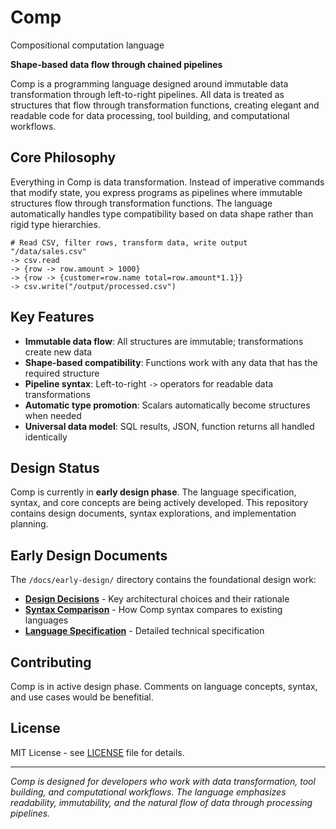 # Comp
Compositional computation language

**Shape-based data flow through chained pipelines**

Comp is a programming language designed around immutable data transformation through left-to-right pipelines. All data is treated as structures that flow through transformation functions, creating elegant and readable code for data processing, tool building, and computational workflows.

## Core Philosophy

Everything in Comp is data transformation. Instead of imperative commands that modify state, you express programs as pipelines where immutable structures flow through transformation functions. The language automatically handles type compatibility based on data shape rather than rigid type hierarchies.

```comp
# Read CSV, filter rows, transform data, write output
"/data/sales.csv" 
-> csv.read 
-> {row -> row.amount > 1000} 
-> {row -> {customer=row.name total=row.amount*1.1}} 
-> csv.write("/output/processed.csv")
```

## Key Features

- **Immutable data flow**: All structures are immutable; transformations create new data
- **Shape-based compatibility**: Functions work with any data that has the required structure
- **Pipeline syntax**: Left-to-right `->` operators for readable data transformations
- **Automatic type promotion**: Scalars automatically become structures when needed
- **Universal data model**: SQL results, JSON, function returns all handled identically

## Design Status

Comp is currently in **early design phase**. The language specification, syntax, and core concepts are being actively developed. This repository contains design documents, syntax explorations, and implementation planning.

## Early Design Documents

The `/docs/early-design/` directory contains the foundational design work:

- **[Design Decisions](docs/early-design/design-decisions.md)** - Key architectural choices and their rationale
- **[Syntax Comparison](docs/early-design/syntax-comparison.md)** - How Comp syntax compares to existing languages
- **[Language Specification](docs/early-design/language-spec.md)** - Detailed technical specification

## Contributing

Comp is in active design phase. Comments on language concepts, syntax, and use cases would be benefitial.

## License

MIT License - see [LICENSE](LICENSE) file for details.

---

*Comp is designed for developers who work with data transformation, tool building, and computational workflows. The language emphasizes readability, immutability, and the natural flow of data through processing pipelines.*